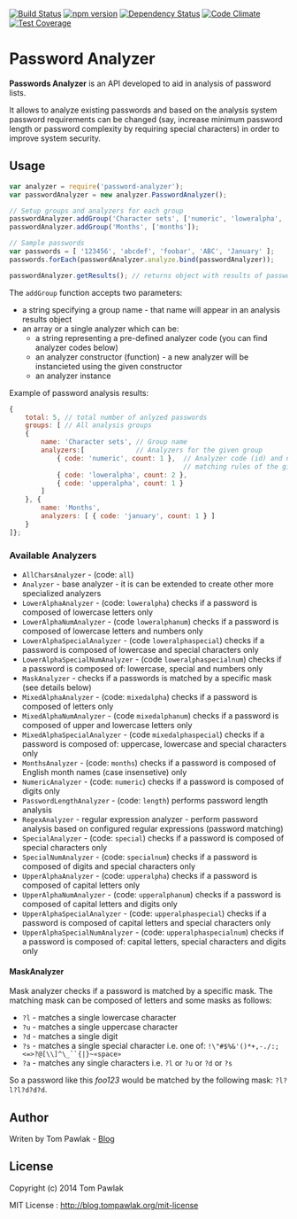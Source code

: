 [![Build Status](https://travis-ci.org/T-PWK/node-password-analyzer.svg?branch=master)](https://travis-ci.org/T-PWK/node-password-analyzer) [![npm version](https://badge.fury.io/js/password-analyzer.svg)](http://badge.fury.io/js/password-analyzer) [![Dependency Status](https://gemnasium.com/T-PWK/node-password-analyzer.svg)](https://gemnasium.com/T-PWK/node-password-analyzer) [![Code Climate](https://codeclimate.com/github/T-PWK/node-password-analyzer/badges/gpa.svg)](https://codeclimate.com/github/T-PWK/node-password-analyzer) [![Test Coverage](https://codeclimate.com/github/T-PWK/node-password-analyzer/badges/coverage.svg)](https://codeclimate.com/github/T-PWK/node-password-analyzer)

Password Analyzer
======================

**Passwords Analyzer** is an API developed to aid in analysis of password lists. 

It allows to analyze existing passwords and based on the analysis system password requirements can be changed (say, increase minimum password length or password complexity by requiring special characters) in order to improve system security.

## Usage ##

```js
var analyzer = require('password-analyzer');
var passwordAnalyzer = new analyzer.PasswordAnalyzer();

// Setup groups and analyzers for each group
passwordAnalyzer.addGroup('Character sets', ['numeric', 'loweralpha', 'upperalpha']);
passwordAnalyzer.addGroup('Months', ['months']);

// Sample passwords
var passwords = [ '123456', 'abcdef', 'foobar', 'ABC', 'January' ];
passwords.forEach(passwordAnalyzer.analyze.bind(passwordAnalyzer));

passwordAnalyzer.getResults(); // returns object with results of passwords analysis
```

The `addGroup` function accepts two parameters:
- a string specifying a group name - that name will appear in an analysis results object
- an array or a single analyzer which can be:
	- a string representing a pre-defined analyzer code (you can find analyzer codes below)
	- an analyzer constructor (function) - a new analyzer will be instancieted using the given constructor
	- an analyzer instance

Example of password analysis results:

```js
{
	total: 5, // total number of anlyzed passwords
	groups: [ // All analysis groups
	{
		name: 'Character sets', // Group name
		analyzers:[             // Analyzers for the given group
			{ code: 'numeric', count: 1 },	// Analyzer code (id) and number of passwords
											// matching rules of the given analyzer
			{ code: 'loweralpha', count: 2 },
			{ code: 'upperalpha', count: 1 }
		]
	}, { 
		name: 'Months', 
		analyzers: [ { code: 'january', count: 1 } ]
	}
]};
```

### Available Analyzers ###

- `AllCharsAnalyzer` - (code: `all`) 
- `Analyzer` - base analyzer - it is can be extended to create other more specialized analyzers
- `LowerAlphaAnalyzer` -  (code: `loweralpha`) checks if a password is composed of lowercase letters only
- `LowerAlphaNumAnalyzer` - (code `loweralphanum`) checks if a password is composed of lowercase letters and numbers only
- `LowerAlphaSpecialAnalyzer` - (code `loweralphaspecial`) checks if a password is composed of lowercase and special characters only
- `LowerAlphaSpecialNumAnalyzer` - (code `loweralphaspecialnum`) checks if a password is composed of: lowercase, special and numbers only
- `MaskAnalyzer` - checks if a passwords is matched by a specific mask (see details below)
- `MixedAlphaAnalyzer` - (code: `mixedalpha`) checks if a password is composed of letters only
- `MixedAlphaNumAnalyzer` - (code `mixedalphanum`) checks if a password is composed of upper and lowercase letters only
- `MixedAlphaSpecialAnalyzer` - (code `mixedalphaspecial`) checks if a password is composed of: uppercase, lowercase and special characters only
- `MonthsAnalyzer` - (code: `months`) checks if a password is composed of English month names (case insensetive) only
- `NumericAnalyzer` - (code: `numeric`) checks if a password is composed of digits only
- `PasswordLengthAnalyzer` - (code: `length`) performs password length analysis
- `RegexAnalyzer` - regular expression analyzer - perform password analysis based on configured regular expressions (password matching)
- `SpecialAnalyzer` - (code: `special`) checks if a password is composed of special characters only
- `SpecialNumAnalyzer` - (code: `specialnum`) checks if a password is composed of digits and special characters only
- `UpperAlphaAnalyzer` - (code: `upperalpha`) checks if a password is composed of capital letters only 
- `UpperAlphaNumAnalyzer` - (code: `upperalphanum`) checks if a password is composed of capital letters and digits only 
- `UpperAlphaSpecialAnalyzer` - (code: `upperalphaspecial`) checks if a password is composed of capital letters and special characters only 
- `UpperAlphaSpecialNumAnalyzer` - (code: `upperalphaspecialnum`) checks if a password is composed of: capital letters, special characters and digits only 

#### MaskAnalyzer ####
Mask analyzer checks if a password is matched by a specific mask. The matching mask can be composed of letters and some masks as follows:
- `?l` - matches a single lowercase character
- `?u` - matches a single uppercase character
- `?d` - matches a single digit
- `?s` - matches a single special character i.e. one of: `!\"#$%&'()*+,-./:;<=>?@[\\]^\_``{|}~«space»`
- `?a` - matches any single characters i.e. `?l` or `?u` or `?d` or `?s`

So a password like this _foo123_ would be matched by the following mask: `?l?l?l?d?d?d`.

## Author ##
Writen by Tom Pawlak - [Blog](http://blog.tompawlak.org)

## License ##

Copyright (c) 2014 Tom Pawlak

MIT License : http://blog.tompawlak.org/mit-license
